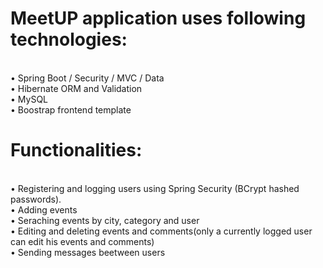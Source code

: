 <h1>MeetUP application uses following technologies:</h1><br>
•	Spring Boot / Security / MVC / Data<br>
•	Hibernate ORM and Validation<br>
•	MySQL<br>
•	Boostrap frontend template<br>
<h1>Functionalities:</h1><br>
•	Registering and logging users using Spring Security (BCrypt hashed passwords).<br>
•	Adding events <br>
•	Seraching events by city, category and user<br>
•	Editing and deleting events and comments(only a currently logged user can edit his events and comments)<br>
•	Sending messages beetween users <br>
